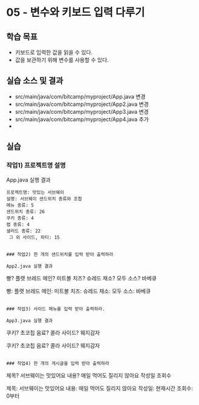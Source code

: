 # 05 - 변수와 키보드 입력 다루기

## 학습 목표

-	키보드로 입력한 값을 읽을 수 있다.
- 값을 보관하기 위해 변수를 사용할 수 있다.

## 실습 소스 및 결과

- src/main/java/com/bitcamp/myproject/App.java 변경
- src/main/java/com/bitcamp/myproject/App2.java 변경
- src/main/java/com/bitcamp/myproject/App3.java 변경
- src/main/java/com/bitcamp/myproject/App4.java 추가
- 

## 실습

### 작업1) 프로젝트명 설명

App.java 실행 결과

```
프로젝트명: 맛있는 서브웨이
설명: 서브웨이 샌드위치 종류와 조합
메뉴 종류: 5
샌드위치 종류: 26
쿠키 종류: 4
랩 종류: 4
샐러드 종류: 22
 그 외 사이드, 파티: 15


### 작업2) 한 개의 샌드위치를 입력 받아 출력하라

App2.java 실행 결과

```
빵? 플랫 브레드
메인? 미트볼
치즈? 슈레드 
채소? 모두
소스? 바베큐

빵: 플랫 브레드
메인: 미트볼
치즈: 슈레드 
채소: 모두
소스: 바베큐

```

### 작업3) 사이드 메뉴를 입력 받아 출력하라.

App3.java 실행 결과

```
쿠키? 초코칩
음료? 콜라
사이드? 웨지감자

쿠키? 초코칩
음료? 콜라
사이드? 웨지감자
```

### 작업4) 한 개의 게시글을 입력 받아 출력하라

```
제목? 서브웨이는 맛있어요
내용? 매일 먹어도 질리지 않아요
작성일
조회수

제목: 서브웨이는 맛있어요
내용: 매일 먹어도 질리지 않아요
작성일: 현재시간
조회수: 0부터

```


